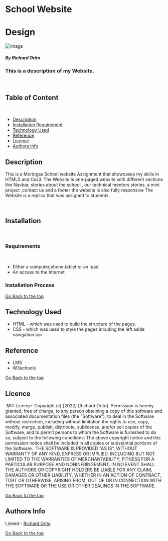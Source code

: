 # School Website

# Design

![image](Assets/images/School%20Landing%20Page%20(1).png)
​
##### By Richard Orito
### This is a description of my Website.
​
## Table of Content
​
+ [Description](#description)
+ [Installation Requirement](#Installation)
+ [Technology Used](#technology-used)
+ [Reference](#reference)
+ [Licence](#licence)
+ [Authors Info](#author-Info)
​
## Description
<p>This is  a Moringas School website Assignment that showcases my skills in HTML5 and Css3.
The Website is one-paged website with different sections like Navbar, stories about the school , our technical mentors stories, a mini project ,contact us and a footer the website is also fully responsive 
The Website is a replica that was assigned to students.</p>
​

## Installation

​
### Requirements
​
* Either a computer,phone,tablet or an Ipad
​
* An access to the Internet
​

### Installation Process

[Go Back to the top](#school-website)

## Technology Used

* HTML - which was used to build the structure of the pages.
​
* CSS - which was used to style the pages incuding the left aside navigation bar
​
## Reference
* LMS
* W3schools
​

[Go Back to the top](#school-website)
​
## Licence
​
MIT License
​
Copyright (c) [2022] [Richard Orito]
​
Permission is hereby granted, free of charge, to any person obtaining a copy
of this software and associated documentation files (the "Software"), to deal
in the Software without restriction, including without limitation the rights
to use, copy, modify, merge, publish, distribute, sublicense, and/or sell
copies of the Software, and to permit persons to whom the Software is
furnished to do so, subject to the following conditions:
​
The above copyright notice and this permission notice shall be included in all
copies or substantial portions of the Software.
​
THE SOFTWARE IS PROVIDED "AS IS", WITHOUT WARRANTY OF ANY KIND, EXPRESS OR
IMPLIED, INCLUDING BUT NOT LIMITED TO THE WARRANTIES OF MERCHANTABILITY,
FITNESS FOR A PARTICULAR PURPOSE AND NONINFRINGEMENT. IN NO EVENT SHALL THE
AUTHORS OR COPYRIGHT HOLDERS BE LIABLE FOR ANY CLAIM, DAMAGES OR OTHER
LIABILITY, WHETHER IN AN ACTION OF CONTRACT, TORT OR OTHERWISE, ARISING FROM,
OUT OF OR IN CONNECTION WITH THE SOFTWARE OR THE USE OR OTHER DEALINGS IN THE
SOFTWARE.

[Go Back to the top](#school-website)
​
## Authors Info

Linked - [Richard Orito](https://www.linkedin.com/in/richie-orito/)
​

[Go Back to the top](#school-website)